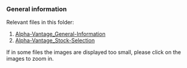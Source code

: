 ### General information

Relevant files in this folder:
1. [Alpha-Vantage_General-Information](Alpha-Vantage_General-Information.md)
2. [Alpha-Vantage_Stock-Selection](Alpha-Vantage_Stock-Selection.md)

If in some files the images are displayed too small, please click on the images to zoom in. 
